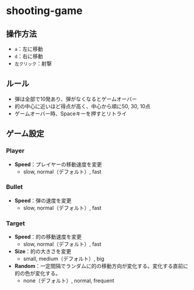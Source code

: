 # shooting-game
## 操作方法
- `a`：左に移動
- `d`：右に移動
- `左クリック`：射撃

## ルール
- 弾は全部で10発あり、弾がなくなるとゲームオーバー
- 的の中心に近いほど得点が高く、中心から順に50, 30, 10点
- ゲームオーバー時、Spaceキーを押すとリトライ

## ゲーム設定
### Player
- **Speed**：プレイヤーの移動速度を変更
    - slow, normal（デフォルト）, fast

### Bullet
- **Speed**：弾の速度を変更
    - slow, normal（デフォルト）, fast

### Target
- **Speed**：的の移動速度を変更
    - slow, normal（デフォルト）, fast
- **Size**：的の大きさを変更
    - small, medium（デフォルト）, big
- **Random**：一定間隔でランダムに的の移動方向が変化する。変化する直前に的の色が変化する。
    - none（デフォルト）, normal, frequent